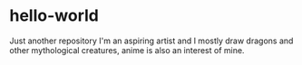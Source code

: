 # hello-world
Just another repository
I'm an aspiring artist and I mostly draw dragons and other mythological creatures, anime is also an interest of mine.
